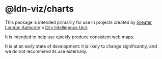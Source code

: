 # @ldn-viz/charts

This package is intended primarily for use in projects created by [Greater London Authority](https://london.gov.uk/)'s [City Intelligence Unit](https://www.london.gov.uk/programmes-strategies/research-and-analysis).

It is intended to help use quickly produce consistent web maps.

It is at an early state of development: it is likely to change significantly, and we do not recommend its use externally.
